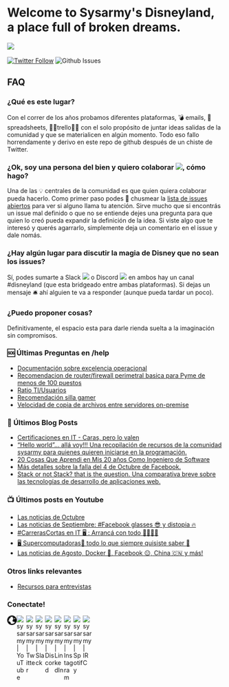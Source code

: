 # Welcome to Sysarmy's Disneyland, a place full of broken dreams.
<img src="https://raw.githubusercontent.com/sysarmy/disneyland/master/misc/images/banner_sysarmy.png">

[![Twitter Follow](https://img.shields.io/twitter/follow/sysarmy?color=1DA1F2&logo=twitter&style=for-the-badge)](https://twitter.com/intent/follow?original_referer=https%3A%2F%2Fgithub.com%2Fsysarmy&screen_name=sysarmy)
![Github Issues](https://img.shields.io/github/issues/sysarmy/disneyland?label=geniales%20ideas%20Pendientes&style=for-the-badge&logoWitdh=50) 

## FAQ

### ¿Qué es este lugar?

Con el correr de los años probamos diferentes plataformas, 💣 emails, 💩 spreadsheets, 💩💩trello💩💩 con el solo propósito de juntar ideas salidas de la comunidad y que se materialicen en algún momento. Todo eso fallo horrendamente y derivo en este repo de github después de un chiste de Twitter. 

### ¿Ok, soy una persona del bien y quiero colaborar <img src="https://raw.githubusercontent.com/sysarmy/disneyland/master/misc/images/shovel.png" width="24">, cómo hago?


Una de las 💡 centrales de la comunidad es que quien quiera colaborar pueda hacerlo. Como primer paso podes 🔎 chusmear la [lista de issues abiertos](https://github.com/sysarmy/disneyland/issues) para ver si alguno llama tu atención. Sirve mucho que si encontrás un issue mal definido o que no se entiende dejes una pregunta para que quien lo creó pueda expandir la definición de la idea. Si viste algo que te interesó y querés agarrarlo, simplemente deja un comentario en el issue y dale nomás.

### ¿Hay algún lugar para discutir la magia de Disney que no sean los issues?

Sí, podes sumarte a Slack [<img width="15px" src="https://cdn.jsdelivr.net/npm/simple-icons@v3/icons/slack.svg" />][slack]
 o Discord [<img width="15px" src="https://cdn.jsdelivr.net/npm/simple-icons@v3/icons/discord.svg" />][discord] en ambos hay un canal #disneyland (que esta bridgeado entre ambas plataformas). Si dejas un mensaje 🛎️ ahí alguien te va a responder (aunque pueda tardar un poco).

### ¿Puedo proponer cosas?

Definitivamente, el espacio esta para darle rienda suelta a la imaginación sin compromisos.

### 🆘 Últimas Preguntas en /help

<!-- HELP:START -->
- [Documentación sobre excelencia operacional](https://help.sysarmy.com/discussion/4858/documentacion-sobre-excelencia-operacional)
- [Recomendacion de router/firewall perimetral basica para Pyme de menos de 100 puestos](https://help.sysarmy.com/discussion/4857/recomendacion-de-router-firewall-perimetral-basica-para-pyme-de-menos-de-100-puestos)
- [Ratio TI/Usuarios](https://help.sysarmy.com/discussion/4856/ratio-ti-usuarios)
- [Recomendación silla gamer](https://help.sysarmy.com/discussion/4855/recomendacion-silla-gamer)
- [Velocidad de copia de archivos entre servidores on-premise](https://help.sysarmy.com/discussion/4854/velocidad-de-copia-de-archivos-entre-servidores-on-premise)
<!-- HELP:END -->

### 📕 Últimos Blog Posts

<!-- BLOG-POST-LIST:START -->
- [Certificaciones en IT - Caras, pero lo valen](https://sysarmy.com/blog/posts/certificaciones-it/)
- [“Hello world”… allá voy!!! Una recopilación de recursos de la comunidad sysarmy para quienes quieren iniciarse en la programación.](https://sysarmy.com/blog/posts/iniciar-en-programacion/)
- [20 Cosas Que Aprendi en Mis 20 años Como Ingeniero de Software](https://sysarmy.com/blog/posts/20-cosas-que-aprendi-en-mis-20-years-como-software-engineer/)
- [Más detalles sobre la falla del 4 de Octubre de Facebook.](https://sysarmy.com/blog/posts/facebook-outage-details-20211005/)
- [Stack or not Stack? that is the question. Una comparativa breve sobre las tecnologías de desarrollo de aplicaciones web.](https://sysarmy.com/blog/posts/comparativa-web-stacks/)
<!-- BLOG-POST-LIST:END -->

### 📺 Últimos posts en Youtube

<!-- YOUTUBE:START -->
- [Las noticias de Octubre](https://www.youtube.com/watch?v=P2wrUKC8Uf4)
- [Las noticias de Septiembre: #Facebook glasses 😎 y distopia 🔥](https://www.youtube.com/watch?v=HR20B4RA6rM)
- [#CarrerasCortas en IT 🖥️  : Arrancá con todo 🏃‍♂️🏃‍♀️](https://www.youtube.com/watch?v=K2mOiN-Pxbk)
- [🖥️ Supercomputadoras🚀 todo lo que siempre quisiste saber 🚄](https://www.youtube.com/watch?v=rkK-xERMeHk)
- [Las noticias de Agosto, Docker 🚢, Facebook 😐, China 🇨🇳  y más!](https://www.youtube.com/watch?v=SWB51yR6oFQ)
<!-- YOUTUBE:END -->

### Otros links relevantes
- [Recursos para entrevistas](https://github.com/Olshansk/interview)

### Conectate!

[<img align="left" alt="sysarmy" width="22px" src="https://raw.githubusercontent.com/iconic/open-iconic/master/svg/globe.svg" />][website]
[<img align="left" alt="sysarmy | YouTube" width="22px" src="https://cdn.jsdelivr.net/npm/simple-icons@v3/icons/youtube.svg" />][youtube]
[<img align="left" alt="sysarmy | Twitter" width="22px" src="https://cdn.jsdelivr.net/npm/simple-icons@v3/icons/twitter.svg" />][twitter]
[<img align="left" alt="sysarmy | Slack" width="22px" src="https://cdn.jsdelivr.net/npm/simple-icons@v3/icons/slack.svg" />][slack]
[<img align="left" alt="sysarmy | Discord" width="22px" src="https://cdn.jsdelivr.net/npm/simple-icons@v3/icons/discord.svg" />][discord]
[<img align="left" alt="sysarmy | LinkedIn" width="22px" src="https://cdn.jsdelivr.net/npm/simple-icons@v3/icons/linkedin.svg" />][linkedin]
[<img align="left" alt="sysarmy | Instagram" width="22px" src="https://cdn.jsdelivr.net/npm/simple-icons@v3/icons/instagram.svg" />][instagram]
[<img align="left" alt="sysarmy | Spotify" width="22px" src="https://cdn.jsdelivr.net/npm/simple-icons@v3/icons/spotify.svg" />][spotify]
[<img align="left" alt="sysarmy | IRC" width="22px" src="https://cdn.jsdelivr.net/npm/simple-icons@v3/icons/wechat.svg" />][irc]


[website]: https://sysarmy.com
[slack]: https://sysar.my/slack
[discord]: https://sysar.my/discord 
[blog]: https://sysarmy.com/blog
[twitter]: https://twitter.com/sysarmy
[youtube]: https://youtube.com/sysarmyar
[spotify]: https://sysar.my/spotify
[instagram]: https://www.instagram.com/sysarmy/
[linkedin]: https://www.linkedin.com/groups/4736196
[irc]: https://webchat.freenode.net/?channels=#sysarmy
[icons]: https://simpleicons.org
